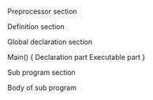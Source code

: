 Preprocessor section

Definition section

Global declaration section

Main()
{
  Declaration part
  Executable part
}

Sub program section

Body of sub program
